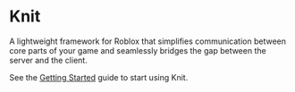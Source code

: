 # Knit

A lightweight framework for Roblox that simplifies communication between core parts of your game and seamlessly bridges the gap between the server and the client.

See the [Getting Started](gettingstarted.md) guide to start using Knit.
